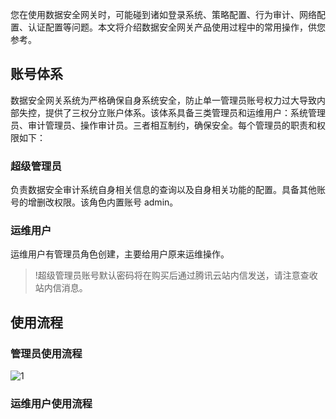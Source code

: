 您在使用数据安全网关时，可能碰到诸如登录系统、策略配置、行为审计、网络配置、认证配置等问题。本文将介绍数据安全网关产品使用过程中的常用操作，供您参考。

## 账号体系
数据安全网关系统为严格确保自身系统安全，防止单一管理员账号权力过大导致内部失控，提供了三权分立账户体系。该体系具备三类管理员和运维用户：系统管理员、审计管理员、操作审计员。三者相互制约，确保安全。每个管理员的职责和权限如下：

### 超级管理员
负责数据安全审计系统自身相关信息的查询以及自身相关功能的配置。具备其他账号的增删改权限。该角色内置账号 admin。

### 运维用户
运维用户有管理员角色创建，主要给用户原来运维操作。


>!超级管理员账号默认密码将在购买后通过腾讯云站内信发送，请注意查收站内信消息。


## 使用流程
### 管理员使用流程
![1](https://main.qcloudimg.com/raw/40e45e85d307ceef34b4b20be58e0cbc.png)

### 运维用户使用流程
